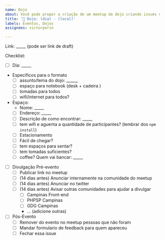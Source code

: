 ```yaml
---
name: Dojo
about: Você pode propor a criação de um meetup de dojo criando issues nesse formato.
title: '🥋 Dojo: (dia) - (local)'
labels: Eventos, Dojos
assignees: victorperin

---
```


Link: _____ (pode ser link de draft)

Checklist:
- [ ] Dia: _____
- Especificos para o formato
  - [ ] assunto/tema do dojo: ______
  - [ ] espaço para notebook (desk + cadeira )
  - [ ] tomadas para todos
  - [ ] wifi/internet para todos?
- Espaço:
  - Nome: _____
  - [ ] Endereço: _____
  - [ ] Descrição de como encontrar: _____
  - [ ] tem wifi e aguenta a quantidade de participantes? (lembrar dos `npm install`)
  - [ ] Estacionamento
  - [ ] Fácil de chegar?
  - [ ] tem espaços para sentar?
  - [ ] tem tomadas suficientes?
  - [ ] coffee? Quem vai bancar: _____

- [ ] Divulgação Pré-evento
  - [ ] Publicar link no meetup
  - [ ] (14 dias antes) Anunciar internamente na comunidade do meetup
  - [ ] (14 dias antes) Anunciar no twitter
  - [ ] (14 dias antes) Avisar outras comunidades para ajudar a divulgar
    - [ ] Campinas Front-end
    - [ ] PHPSP Campinas
    - [ ] GDG Campinas
    - ... (adicione outras)

- [ ] Pós-Evento
  - [ ] Remover do evento no meetup pessoas que não foram
  - [ ] Mandar formulario de feedback para quem apareceu
  - [ ] Fechar essa issue
